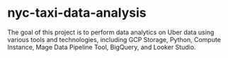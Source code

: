 # nyc-taxi-data-analysis
The goal of this project is to perform data analytics on Uber data using various tools and technologies, including GCP Storage, Python, Compute Instance, Mage Data Pipeline Tool, BigQuery, and Looker Studio.

